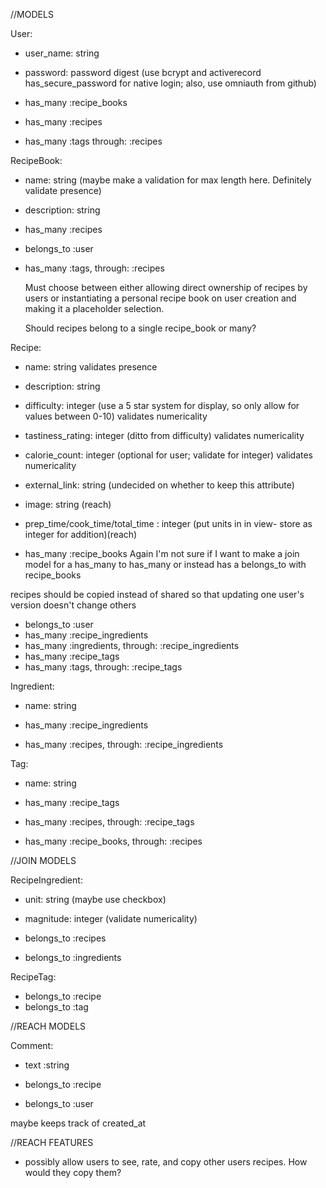 //MODELS

User:

- user_name: string
- password: password digest (use bcrypt and activerecord has_secure_password for native login; also, use omniauth from github)

- has_many :recipe_books
- has_many :recipes

- has_many :tags through: :recipes

RecipeBook:

- name: string (maybe make a validation for max length here. Definitely validate presence)
- description: string


- has_many :recipes
- belongs_to :user
- has_many :tags, through: :recipes

    Must choose between either allowing direct ownership of recipes by users or instantiating a personal recipe book on user creation and making it a placeholder selection.

    Should recipes belong to a single recipe_book or many?

Recipe:

- name: string
    validates presence
- description: string
- difficulty: integer (use a 5 star system for display, so only allow for values between 0-10)
    validates numericality
- tastiness_rating: integer (ditto from difficulty)
    validates numericality
- calorie_count: integer (optional for user; validate for integer)
    validates numericality
    
- external_link: string (undecided on whether to keep this attribute)
- image: string (reach)
- prep_time/cook_time/total_time : integer (put units in in view- store as integer for addition)(reach)

- has_many :recipe_books
    Again I'm not sure if I want to make a join model for a has_many to has_many or instead has a belongs_to with recipe_books
<!-- - has_many :users, through: :recipe_books --> recipes should be copied instead of shared so that updating one user's version doesn't change others
- belongs_to :user
- has_many :recipe_ingredients
- has_many :ingredients, through: :recipe_ingredients
- has_many :recipe_tags
- has_many :tags, through: :recipe_tags

Ingredient:

- name: string

- has_many :recipe_ingredients
- has_many :recipes, through: :recipe_ingredients

Tag:

- name: string

- has_many :recipe_tags
- has_many :recipes, through: :recipe_tags

- has_many :recipe_books, through: :recipes

//JOIN MODELS

RecipeIngredient:

- unit: string (maybe use checkbox)
- magnitude: integer (validate numericality)

- belongs_to :recipes
- belongs_to :ingredients

RecipeTag:

- belongs_to :recipe
- belongs_to :tag

//REACH MODELS

Comment:

- text :string

- belongs_to :recipe
- belongs_to :user

maybe keeps track of created_at


//REACH FEATURES

- possibly allow users to see, rate, and copy other users recipes. How would they copy them?